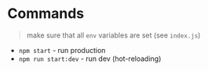 # Commands
> make sure that all `env` variables are set (see `index.js`)

- `npm start` - run production
- `npm run start:dev` - run dev (hot-reloading)